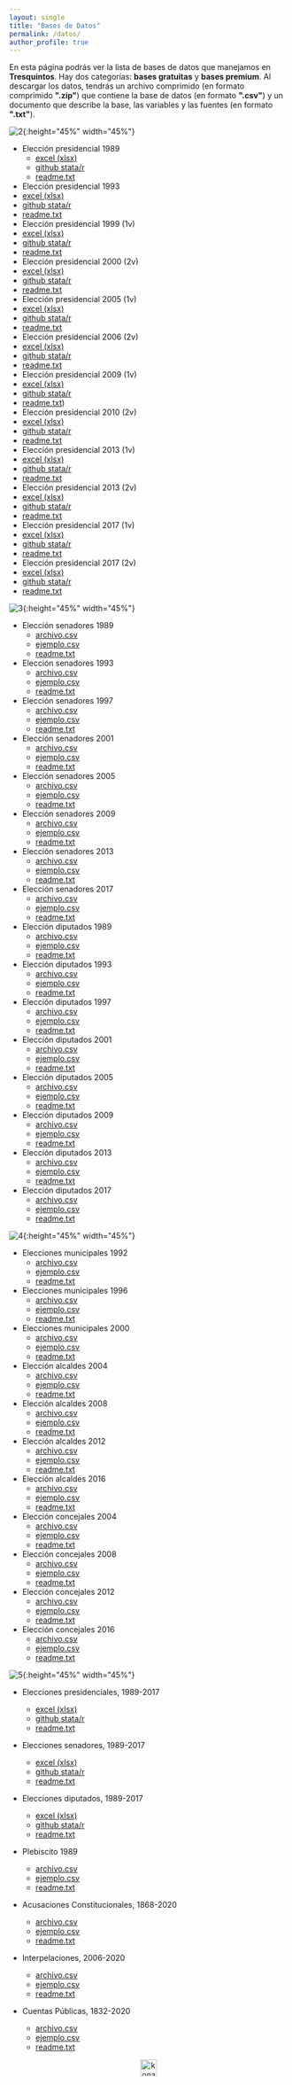 ```yaml
---
layout: single
title: "Bases de Datos"
permalink: /datos/
author_profile: true
---
```


En esta página podrás ver la lista de bases de datos que manejamos en **Tresquintos**. Hay dos categorías: **bases gratuitas** y **bases premium**. Al descargar los datos, tendrás un archivo comprimido (en formato comprimido **".zip"**) que contiene la base de datos (en formato **".csv"**) y un documento que describe la base, las variables y las fuentes (en formato **".txt"**).


![2](/images/datos/presidenciales.png){:height="45%" width="45%"}

- Elección presidencial 1989
  - [excel (xlsx)](https://github.com/tresquintos/datos/blob/master/presidenciales/presidenciales_89.xlsx)
  - [github stata/r](https://raw.githubusercontent.com/tresquintos/datos/master/presidenciales/presidenciales_89.csv)
  - [readme.txt](https://github.com/tresquintos/datos/blob/master/presidenciales/readme_89.txt)
- Elección presidencial 1993
- [excel (xlsx)](https://github.com/tresquintos/datos/blob/master/presidenciales/presidenciales_93.xlsx)
- [github stata/r](https://raw.githubusercontent.com/tresquintos/datos/master/presidenciales/presidenciales_93.csv)
- [readme.txt](https://github.com/tresquintos/datos/blob/master/presidenciales/readme_93.txt)
- Elección presidencial 1999 (1v)
- [excel (xlsx)](https://github.com/tresquintos/datos/blob/master/presidenciales/presidenciales_99_1v.xlsx)
- [github stata/r](https://raw.githubusercontent.com/tresquintos/datos/master/presidenciales/presidenciales_99_1v.csv)
- [readme.txt](https://github.com/tresquintos/datos/blob/master/presidenciales/readme_99_1v.txt)
- Elección presidencial 2000 (2v)
- [excel (xlsx)](https://github.com/tresquintos/datos/blob/master/presidenciales/presidenciales_00_2v.xlsx)
- [github stata/r](https://raw.githubusercontent.com/tresquintos/datos/master/presidenciales/presidenciales_00_2v.csv)
- [readme.txt](https://github.com/tresquintos/datos/blob/master/presidenciales/readme_00_2v.txt)
- Elección presidencial 2005 (1v)
- [excel (xlsx)](https://github.com/tresquintos/datos/blob/master/presidenciales/presidenciales_05_1v.xlsx)
- [github stata/r](https://raw.githubusercontent.com/tresquintos/datos/master/presidenciales/presidenciales_05_1v.csv)
- [readme.txt](https://github.com/tresquintos/datos/blob/master/presidenciales/readme_05_1v.txt)
- Elección presidencial 2006 (2v)
- [excel (xlsx)](https://github.com/tresquintos/datos/blob/master/presidenciales/presidenciales_06_2v.xlsx)
- [github stata/r](https://raw.githubusercontent.com/tresquintos/datos/master/presidenciales/presidenciales_06_2v.csv)
- [readme.txt](https://github.com/tresquintos/datos/blob/master/presidenciales/readme_06_2v.txt)
- Elección presidencial 2009 (1v)
- [excel (xlsx)](https://github.com/tresquintos/datos/blob/master/presidenciales/presidenciales_09_1v.xlsx)
- [github stata/r](https://raw.githubusercontent.com/tresquintos/datos/master/presidenciales/presidenciales_09_1v.csv)
- [readme.txt](https://github.com/tresquintos/datos/blob/master/presidenciales/readme_09_1v.txt))
- Elección presidencial 2010 (2v)
- [excel (xlsx)](https://github.com/tresquintos/datos/blob/master/presidenciales/presidenciales_10_2v.xlsx)
- [github stata/r](https://raw.githubusercontent.com/tresquintos/datos/master/presidenciales/presidenciales_10_2v.csv)
- [readme.txt](https://github.com/tresquintos/datos/blob/master/presidenciales/readme_10_2v.txt)
- Elección presidencial 2013 (1v)
- [excel (xlsx)](https://github.com/tresquintos/datos/blob/master/presidenciales/presidenciales_13_1v.xlsx)
- [github stata/r](https://raw.githubusercontent.com/tresquintos/datos/master/presidenciales/presidenciales_13_1v.csv)
- [readme.txt](https://github.com/tresquintos/datos/blob/master/presidenciales/readme_13_1v.txt)
- Elección presidencial 2013 (2v)
- [excel (xlsx)](https://github.com/tresquintos/datos/blob/master/presidenciales/presidenciales_13_2v.xlsx)
- [github stata/r](https://raw.githubusercontent.com/tresquintos/datos/master/presidenciales/presidenciales_13_2v.csv)
- [readme.txt](https://github.com/tresquintos/datos/blob/master/presidenciales/readme_13_2v.txt)
- Elección presidencial 2017 (1v)
- [excel (xlsx)](https://github.com/tresquintos/datos/blob/master/presidenciales/presidenciales_17_1v.xlsx)
- [github stata/r](https://raw.githubusercontent.com/tresquintos/datos/master/presidenciales/presidenciales_17_2v.csv)
- [readme.txt](https://github.com/tresquintos/datos/blob/master/presidenciales/readme_17_1v.txt)
- Elección presidencial 2017 (2v)
- [excel (xlsx)](https://github.com/tresquintos/datos/blob/master/presidenciales/presidenciales_17_2v.xlsx)
- [github stata/r](https://raw.githubusercontent.com/tresquintos/datos/master/presidenciales/presidenciales_17_2v.csv)
- [readme.txt](https://github.com/tresquintos/datos/blob/master/presidenciales/readme_17_2v.txt)


![3](/images/datos/parlamentarias.png){:height="45%" width="45%"}

- Elección senadores 1989
  - [archivo.csv]()
  - [ejemplo.csv]()
  - [readme.txt]()
- Elección senadores 1993
  - [archivo.csv]()
  - [ejemplo.csv]()
  - [readme.txt]()
- Elección senadores 1997
  - [archivo.csv]()
  - [ejemplo.csv]()
  - [readme.txt]()
- Elección senadores 2001
  - [archivo.csv]()
  - [ejemplo.csv]()
  - [readme.txt]()
- Elección senadores 2005
  - [archivo.csv]()
  - [ejemplo.csv]()
  - [readme.txt]()
- Elección senadores 2009
  - [archivo.csv]()
  - [ejemplo.csv]()
  - [readme.txt]()
- Elección senadores 2013
  - [archivo.csv]()
  - [ejemplo.csv]()
  - [readme.txt]()
- Elección senadores 2017
  - [archivo.csv]()
  - [ejemplo.csv]()
  - [readme.txt]()
- Elección diputados 1989
  - [archivo.csv]()
  - [ejemplo.csv]()
  - [readme.txt]()
- Elección diputados 1993
  - [archivo.csv]()
  - [ejemplo.csv]()
  - [readme.txt]()
- Elección diputados 1997
  - [archivo.csv]()
  - [ejemplo.csv]()
  - [readme.txt]()
- Elección diputados 2001
  - [archivo.csv]()
  - [ejemplo.csv]()
  - [readme.txt]()
- Elección diputados 2005
  - [archivo.csv]()
  - [ejemplo.csv]()
  - [readme.txt]()
- Elección diputados 2009
  - [archivo.csv]()
  - [ejemplo.csv]()
  - [readme.txt]()
- Elección diputados 2013
  - [archivo.csv]()
  - [ejemplo.csv]()
  - [readme.txt]()
- Elección diputados 2017
  - [archivo.csv]()
  - [ejemplo.csv]()
  - [readme.txt]()

![4](/images/datos/municipales.png){:height="45%" width="45%"}

- Elecciones municipales 1992
  - [archivo.csv]()
  - [ejemplo.csv]()
  - [readme.txt]()
- Elecciones municipales 1996
  - [archivo.csv]()
  - [ejemplo.csv]()
  - [readme.txt]()
- Elecciones municipales 2000
  - [archivo.csv]()
  - [ejemplo.csv]()
  - [readme.txt]()
- Elección alcaldes 2004
  - [archivo.csv]()
  - [ejemplo.csv]()
  - [readme.txt]()
- Elección alcaldes 2008
  - [archivo.csv]()
  - [ejemplo.csv]()
  - [readme.txt]()
- Elección alcaldes 2012
  - [archivo.csv]()
  - [ejemplo.csv]()
  - [readme.txt]()
- Elección alcaldes 2016
  - [archivo.csv]()
  - [ejemplo.csv]()
  - [readme.txt]()
- Elección concejales 2004
  - [archivo.csv]()
  - [ejemplo.csv]()
  - [readme.txt]()
- Elección concejales 2008
  - [archivo.csv]()
  - [ejemplo.csv]()
  - [readme.txt]()
- Elección concejales 2012
  - [archivo.csv]()
  - [ejemplo.csv]()
  - [readme.txt]()
- Elección concejales 2016
  - [archivo.csv]()
  - [ejemplo.csv]()
  - [readme.txt]()

![5](/images/datos/otros.png){:height="45%" width="45%"}

- Elecciones presidenciales, 1989-2017
  - [excel (xlsx)](https://github.com/tresquintos/datos/blob/master/presidenciales/presidenciales_89-17.xlsx)
  - [github stata/r](https://raw.githubusercontent.com/tresquintos/datos/master/presidenciales/presidenciales_89-17.csv)
  - [readme.txt](https://github.com/tresquintos/datos/blob/master/presidenciales/readme_89-17.txt)

- Elecciones senadores, 1989-2017
  - [excel (xlsx)](https://github.com/tresquintos/datos/blob/master/senadores/senadores_89-17.xlsx)
  - [github stata/r](https://raw.githubusercontent.com/tresquintos/datos/master/senadores/senadores_89-17.csv)
  - [readme.txt](https://github.com/tresquintos/datos/blob/master/senadores/readme_89-17.txt)

- Elecciones diputados, 1989-2017
  - [excel (xlsx)](https://github.com/tresquintos/datos/blob/master/diputados/diputados_89-17.xlsx)
  - [github stata/r](https://raw.githubusercontent.com/tresquintos/datos/master/diputados/diputados_89-17.csv)
  - [readme.txt](https://github.com/tresquintos/datos/blob/master/diputados/readme_89-17.txt)      

- Plebiscito 1989
  - [archivo.csv]()
  - [ejemplo.csv]()
  - [readme.txt]()

- Acusaciones Constitucionales, 1868-2020
  - [archivo.csv](https://www.dropbox.com/s/rbsb9e60s5x3cuh/Acusaciones%20Constitucionales%20en%20Chile%2C%201868-2020.xlsx?dl=0)
  - [ejemplo.csv](https://www.dropbox.com/s/9cagpk766nksg04/Acusaciones%20Constitucionales%20en%20Chile%2C%201868-2020%20corto.xlsx?dl=0)
  - [readme.txt](https://www.dropbox.com/s/l0lkn736h2euxlf/readme.txt?dl=0)

- Interpelaciones, 2006-2020
  - [archivo.csv](https://www.dropbox.com/s/lqkvk5or5e0d9of/Interpelaciones%20en%20Chile%2C%202006-2020.xlsx?dl=0)
  - [ejemplo.csv](https://www.dropbox.com/s/nlpp94gtm40xz6r/Interpelaciones%20en%20Chile%2C%202006-2020%20corto.xlsx?dl=0)
  - [readme.txt](https://www.dropbox.com/s/m3y5vyruolrxqu9/readme.txt?dl=0)

- Cuentas Públicas, 1832-2020
  - [archivo.csv](https://www.dropbox.com/s/nloratvc01no0un/Cuentas%20P%C3%BAblicas%20Chile%2C%201832-2020.xlsx?dl=0)
  - [ejemplo.csv](https://www.dropbox.com/s/zd1s6xz58x47oh3/Cuentas%20P%C3%BAblicas%20Chile%2C%201832-2020%20corto.xlsx?dl=0)
  - [readme.txt](https://www.dropbox.com/s/ivneqsxb0ol4nlk/readme.txt?dl=0)



<!-- NES -->
<style>
.aligncenter {
    text-align: center;
}
</style>
<p class="aligncenter">
    <img src="/images/nes.png" width="30" height="30" alt="konami" />
</p>
<script src="/js/topsecret.js"></script>


<!-- Favicon -->
<link rel="apple-touch-icon" sizes="180x180" href="/apple-touch-icon.png">
<link rel="icon" type="image/png" sizes="32x32" href="/favicon-32x32.png">
<link rel="icon" type="image/png" sizes="16x16" href="/favicon-16x16.png">
<link rel="manifest" href="/site.webmanifest">
<link rel="mask-icon" href="/safari-pinned-tab.svg" color="#5bbad5">
<meta name="msapplication-TileColor" content="#b91d47">
<meta name="theme-color" content="#ffffff">
